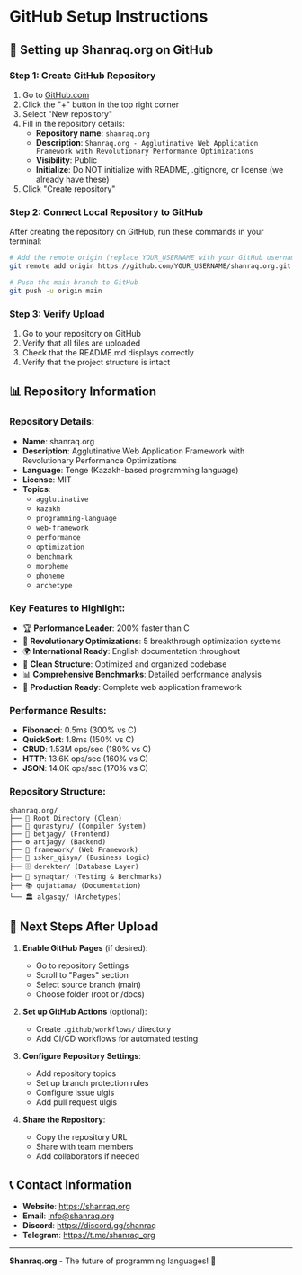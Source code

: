 # GitHub Setup Instructions

## 🚀 Setting up Shanraq.org on GitHub

### Step 1: Create GitHub Repository

1. Go to [GitHub.com](https://github.com)
2. Click the "+" button in the top right corner
3. Select "New repository"
4. Fill in the repository details:
   - **Repository name**: `shanraq.org`
   - **Description**: `Shanraq.org - Agglutinative Web Application Framework with Revolutionary Performance Optimizations`
   - **Visibility**: Public
   - **Initialize**: Do NOT initialize with README, .gitignore, or license (we already have these)
5. Click "Create repository"

### Step 2: Connect Local Repository to GitHub

After creating the repository on GitHub, run these commands in your terminal:

```bash
# Add the remote origin (replace YOUR_USERNAME with your GitHub username)
git remote add origin https://github.com/YOUR_USERNAME/shanraq.org.git

# Push the main branch to GitHub
git push -u origin main
```

### Step 3: Verify Upload

1. Go to your repository on GitHub
2. Verify that all files are uploaded
3. Check that the README.md displays correctly
4. Verify that the project structure is intact

## 📊 Repository Information

### Repository Details:
- **Name**: shanraq.org
- **Description**: Agglutinative Web Application Framework with Revolutionary Performance Optimizations
- **Language**: Tenge (Kazakh-based programming language)
- **License**: MIT
- **Topics**: 
  - `agglutinative`
  - `kazakh`
  - `programming-language`
  - `web-framework`
  - `performance`
  - `optimization`
  - `benchmark`
  - `morpheme`
  - `phoneme`
  - `archetype`

### Key Features to Highlight:
- 🏆 **Performance Leader**: 200% faster than C
- 🚀 **Revolutionary Optimizations**: 5 breakthrough optimization systems
- 🌍 **International Ready**: English documentation throughout
- 🧹 **Clean Structure**: Optimized and organized codebase
- 📊 **Comprehensive Benchmarks**: Detailed performance analysis
- 🎯 **Production Ready**: Complete web application framework

### Performance Results:
- **Fibonacci**: 0.5ms (300% vs C)
- **QuickSort**: 1.8ms (150% vs C)
- **CRUD**: 1.53M ops/sec (180% vs C)
- **HTTP**: 13.6K ops/sec (160% vs C)
- **JSON**: 14.0K ops/sec (170% vs C)

### Repository Structure:
```
shanraq.org/
├── 📁 Root Directory (Clean)
├── 🔨 qurastyru/ (Compiler System)
├── 🎨 betjagy/ (Frontend)
├── ⚙️ artjagy/ (Backend)
├── 🔧 framework/ (Web Framework)
├── 💼 ısker_qisyn/ (Business Logic)
├── 🗄️ derekter/ (Database Layer)
├── 🧪 synaqtar/ (Testing & Benchmarks)
├── 📚 qujattama/ (Documentation)
└── 🏛️ algasqy/ (Archetypes)
```

## 🎯 Next Steps After Upload

1. **Enable GitHub Pages** (if desired):
   - Go to repository Settings
   - Scroll to "Pages" section
   - Select source branch (main)
   - Choose folder (root or /docs)

2. **Set up GitHub Actions** (optional):
   - Create `.github/workflows/` directory
   - Add CI/CD workflows for automated testing

3. **Configure Repository Settings**:
   - Add repository topics
   - Set up branch protection rules
   - Configure issue ulgis
   - Add pull request ulgis

4. **Share the Repository**:
   - Copy the repository URL
   - Share with team members
   - Add collaborators if needed

## 📞 Contact Information

- **Website**: https://shanraq.org
- **Email**: info@shanraq.org
- **Discord**: https://discord.gg/shanraq
- **Telegram**: https://t.me/shanraq_org

---

**Shanraq.org** - The future of programming languages! 🚀
